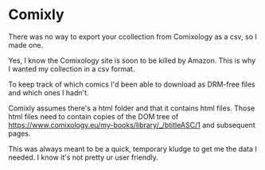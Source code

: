 # Comixly

There was no way to export your ccollection from Comixology as a csv, so I made one.

Yes, I know the Comixology site is soon to be killed by Amazon. This is why I wanted my collection in a csv format.

To keep track of which comics I'd been able to download as DRM-free files and which ones I hadn't.

Comixly assumes there's a html folder and that it contains html files. Those html files need to contain copies of the DOM tree of https://www.comixology.eu/my-books/library/_/btitleASC/1 and subsequent pages.

This was always meant to be a quick, temporary kludge to get me the data I needed. I know it's not pretty ur user friendly.